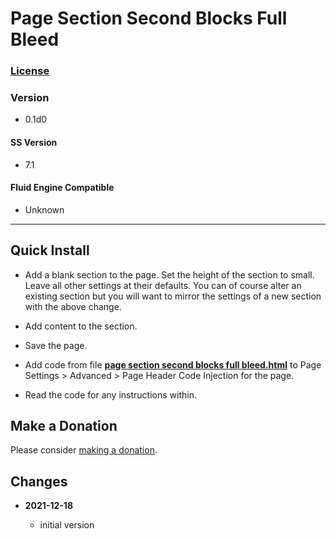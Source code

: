 # Page Section Second Blocks Full Bleed

### [License][99]

### Version

  * 0.1d0

#### SS Version

  * 7.1

#### Fluid Engine Compatible

  * Unknown

---

## Quick Install

* Add a blank section to the page. Set the height of the section to small. Leave
  all other settings at their defaults. You can of course alter an existing
  section but you will want to mirror the settings of a new section with the
  above change.
  
* Add content to the section.
  
* Save the page.
  
* Add code from file
  **[page section second blocks full bleed.html](page%20section%20second%20blocks%20full%20bleed.html#L1)**
  to Page Settings > Advanced > Page Header Code Injection for the page.
  
* Read the code for any instructions within.

## Make a Donation

Please consider
[making a donation](https://github.com/tomsWebConsulting/twcsl#make-a-donation).

## Changes

<!-- * **2021-09-18**

  * changed name from Add One Left Class to Product Detail Page to Store Product
    Detail One Left Class Add
  * use twcsl
  * bumped version to 0.2d0
  -->
* **2021-12-18**

  * initial version

[99]: https://github.com/tomsWebConsulting/twcsl/blob/main/LICENSE.txt#L1
